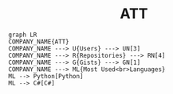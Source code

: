<h1 align="center">ATT</h1>

```mermaid
graph LR
COMPANY_NAME{ATT}
COMPANY_NAME ---> U{Users} ---> UN[3]
COMPANY_NAME ---> R{Repositories} ---> RN[4]
COMPANY_NAME ---> G{Gists} ---> GN[1]
COMPANY_NAME ---> ML{Most Used<br>Languages}
ML --> Python[Python]
ML --> C#[C#]
```
